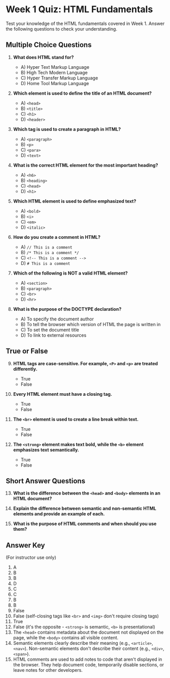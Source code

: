 # Week 1 Quiz: HTML Fundamentals

Test your knowledge of the HTML fundamentals covered in Week 1. Answer the following questions to check your understanding.

## Multiple Choice Questions

1. **What does HTML stand for?**

   - A) Hyper Text Markup Language
   - B) High Tech Modern Language
   - C) Hyper Transfer Markup Language
   - D) Home Tool Markup Language

2. **Which element is used to define the title of an HTML document?**

   - A) `<head>`
   - B) `<title>`
   - C) `<h1>`
   - D) `<header>`

3. **Which tag is used to create a paragraph in HTML?**

   - A) `<paragraph>`
   - B) `<p>`
   - C) `<para>`
   - D) `<text>`

4. **What is the correct HTML element for the most important heading?**

   - A) `<h6>`
   - B) `<heading>`
   - C) `<head>`
   - D) `<h1>`

5. **Which HTML element is used to define emphasized text?**

   - A) `<bold>`
   - B) `<i>`
   - C) `<em>`
   - D) `<italic>`

6. **How do you create a comment in HTML?**

   - A) `// This is a comment`
   - B) `/* This is a comment */`
   - C) `<!-- This is a comment -->`
   - D) `# This is a comment`

7. **Which of the following is NOT a valid HTML element?**

   - A) `<section>`
   - B) `<paragraph>`
   - C) `<br>`
   - D) `<hr>`

8. **What is the purpose of the DOCTYPE declaration?**
   - A) To specify the document author
   - B) To tell the browser which version of HTML the page is written in
   - C) To set the document title
   - D) To link to external resources

## True or False

9. **HTML tags are case-sensitive. For example, `<P>` and `<p>` are treated differently.**

   - True
   - False

10. **Every HTML element must have a closing tag.**

    - True
    - False

11. **The `<br>` element is used to create a line break within text.**

    - True
    - False

12. **The `<strong>` element makes text bold, while the `<b>` element emphasizes text semantically.**
    - True
    - False

## Short Answer Questions

13. **What is the difference between the `<head>` and `<body>` elements in an HTML document?**

14. **Explain the difference between semantic and non-semantic HTML elements and provide an example of each.**

15. **What is the purpose of HTML comments and when should you use them?**

## Answer Key

(For instructor use only)

1. A
2. B
3. B
4. D
5. C
6. C
7. B
8. B
9. False
10. False (self-closing tags like `<br>` and `<img>` don't require closing tags)
11. True
12. False (it's the opposite - `<strong>` is semantic, `<b>` is presentational)
13. The `<head>` contains metadata about the document not displayed on the page, while the `<body>` contains all visible content.
14. Semantic elements clearly describe their meaning (e.g., `<article>`, `<nav>`). Non-semantic elements don't describe their content (e.g., `<div>`, `<span>`).
15. HTML comments are used to add notes to code that aren't displayed in the browser. They help document code, temporarily disable sections, or leave notes for other developers.
